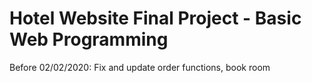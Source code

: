 # Hotel Website Final Project - Basic Web Programming

Before 02/02/2020: Fix and update order functions, book room
